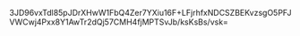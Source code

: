 3JD96vxTdl85pJDrXHwW1FbQ4Zer7YXiu16F+LFjrhfxNDCSZBEKvzsgO5PFJVWCwj4Pxx8Y1AwTr2dQj57CMH4fjMPTSvJb/ksKsBs/vsk=